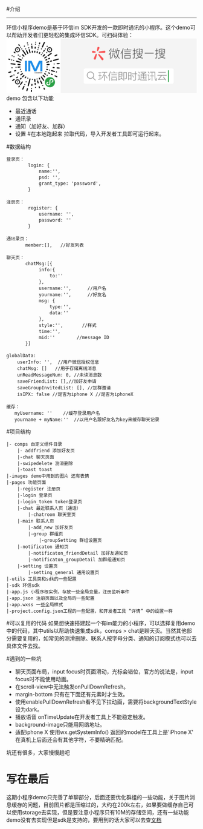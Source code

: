 #介绍
******
环信小程序demo是基于环信im SDK开发的一款即时通讯的小程序。这个demo可以帮助开发者们更轻松的集成环信SDK。可扫码体验：
![huanxinIM](./src/images/huanxindemo.jpg)
demo 包含以下功能
  - 最近通话
  - 通讯录
  - 通知（加好友、加群）
  - 设置
#在本地跑起来
拉取代码，导入开发者工具即可运行起来。

#数据结构
```
登录页：
		login: {
			name:'',
			psd: '',
			grant_type: 'password',
		}
		
注册页：
		register: {
			username: '',
			password: ''
		}
		
通讯录页：
	   member:[],   //好友列表
	   
聊天页：
	   chatMsg:[{
			info:{
		        to:''         
			},
			username:'',      //用户名
			yourname:'',      //好友名
			msg: {
				type:'',    
				data:''
			},
			style:'',       //样式
			time:'',
			mid:''        //message ID
	   }]
	   
globalData: 
	userInfo: '',  //用户微信授权信息
	chatMsg: []   //用于存储离线消息
	unReadMessageNum: 0, //未读消息数
	saveFriendList: [],//加好友申请
	saveGroupInvitedList: [], //加群邀请
	isIPX: false //是否为iphone X //是否为iphoneX
	
缓存：
   myUsername: ''    //缓存登录用户名	   
   yourname + myName:''  //以用户名跟好友名为key来缓存聊天记录
```
#项目结构
```shell
|- comps 自定义组件目录
    |- addfriend 添加好友页
    |-chat 聊天页面
    |-swipedelete 测滑删除
    |-toast toast
|-images demo中用到的图片 还有表情
|-pages 功能页面
    |-register 注册页
    |-login 登录页
    |-login_token token登录页
    |-chat 最近联系人页（通话）
        |-chatroom 聊天室页
    |-main 联系人页
        |-add_new 加好友页
        |-group 群组页
            |-groupSetting 群组设置页
    |-notificaton 通知页
        |-notificaton_friendDetail 加好友通知页
        |-notificaton_groupDetail 加群组通知页
    |-setting 设置页
        |-setting_general 通用设置页
|-utils 工具类和sdk的一些配置
|-sdk 环信sdk
|-app.js 小程序根实例，存放一些全局变量，注册监听事件
|-app.json 注册页面以及全局的一些配置
|-app.wxss 一些全局样式
|-project.config.json工程的一些配置，和开发者工具 “详情” 中的设置一样
```
#可以复用的代码
如果想快速搭建起一个有im能力的小程序，可以选择复用demo中的代码，其中utils以帮助快速集成sdk，comps > chat是聊天页。当然其他部分需要复用的，如常见的测滑删除、联系人按字母分类、通知的订阅模式也可以去具体文件去找。

#遇到的一些坑
- 聊天页面布局，input focus时页面滑动，光标会错位，官方的说法是，input focus时不能使用动画。
- 在scroll-view中无法触发onPullDownRefresh。
- margin-bottom 只有在下面还有元素时才生效。
- 使用enablePullDownRefresh看不见下拉动画，需要将backgroundTextStyle设为dark。
- 播放语音 onTimeUpdate在开发者工具上不能稳定触发。
- background-image只能用网络地址。
- 适配iphone X 使用wx.getSystemInfo() 返回的model在工具上是'iPhone X' 在真机上后面还会有其他字符，不要精确匹配。

坑还有很多，大家慢慢趟吧
# 写在最后
这期小程序demo只完善了单聊部分，后面还要优化群组的一些功能，关于图片消息缓存的问题，目前图片都是压缩过的，大约在200k左右，如果要做缓存自己可以使用storage去实现，但是要注意小程序只有10M的存储空间，还有一些功能demo没有去实现但是sdk是支持的，要用到的话大家可以去查[文档](https://webim.easemob.com/sdk/jsdoc/out/connection.html)